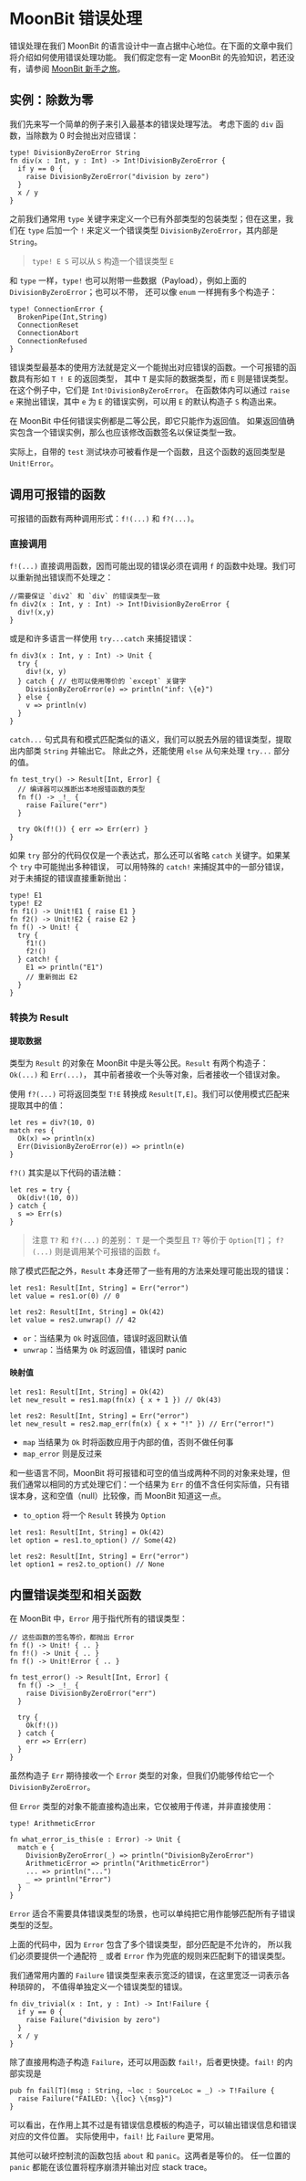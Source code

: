 # MoonBit 错误处理

错误处理在我们 MoonBit 的语言设计中一直占据中心地位。在下面的文章中我们将介绍如何使用错误处理功能。
我们假定您有一定 MoonBit 的先验知识，若还没有，请参阅 [MoonBit 新手之旅](./tour.md)。

## 实例：除数为零

我们先来写一个简单的例子来引入最基本的错误处理写法。
考虑下面的 `div` 函数，当除数为 0 时会抛出对应错误：

```moonbit
type! DivisionByZeroError String
fn div(x : Int, y : Int) -> Int!DivisionByZeroError {
  if y == 0 {
    raise DivisionByZeroError("division by zero")
  }
  x / y
}
```

之前我们通常用 `type` 关键字来定义一个已有外部类型的包装类型；但在这里，我们在 `type` 后加一个 `!`
来定义一个错误类型 `DivisionByZeroError`，其内部是 `String`。

> `type! E S` 可以从 `S` 构造一个错误类型 `E`

和 `type` 一样，`type!` 也可以附带一些数据（Payload），例如上面的 `DivisionByZeroError`；也可以不带，
还可以像 `enum` 一样拥有多个构造子：

```moonbit
type! ConnectionError {
  BrokenPipe(Int,String)
  ConnectionReset
  ConnectionAbort
  ConnectionRefused
}
```

错误类型最基本的使用方法就是定义一个能抛出对应错误的函数。一个可报错的函数具有形如 `T ! E` 的返回类型，
其中 `T` 是实际的数据类型，而 `E` 则是错误类型。在这个例子中，它们是 `Int!DivisionByZeroError`。
在函数体内可以通过 `raise e` 来抛出错误，其中 `e` 为 `E` 的错误实例，可以用 `E` 的默认构造子 `S` 构造出来。

在 MoonBit 中任何错误实例都是二等公民，即它只能作为返回值。
如果返回值确实包含一个错误实例，那么也应该修改函数签名以保证类型一致。

实际上，自带的 `test` 测试块亦可被看作是一个函数，且这个函数的返回类型是 `Unit!Error`。

## 调用可报错的函数

可报错的函数有两种调用形式：`f!(...)` 和 `f?(...)`。

### 直接调用

`f!(...)` 直接调用函数，因而可能出现的错误必须在调用 `f` 的函数中处理。我们可以重新抛出错误而不处理之：

```moonbit -e1001 -e1002
//需要保证 `div2` 和 `div` 的错误类型一致
fn div2(x : Int, y : Int) -> Int!DivisionByZeroError {
  div!(x,y)
}
```

或是和许多语言一样使用 `try...catch` 来捕捉错误：

```moonbit
fn div3(x : Int, y : Int) -> Unit {
  try {
    div!(x, y)
  } catch { // 也可以使用等价的 `except` 关键字
    DivisionByZeroError(e) => println("inf: \{e}")
  } else {
    v => println(v)
  }
}
```

`catch...` 句式具有和模式匹配类似的语义，我们可以脱去外层的错误类型，提取出内部类 `String` 并输出它。
除此之外，还能使用 `else` 从句来处理 `try...` 部分的值。

```moonbit
fn test_try() -> Result[Int, Error] {
  // 编译器可以推断出本地报错函数的类型
  fn f() -> _!_ {
    raise Failure("err")
  }

  try Ok(f!()) { err => Err(err) }
}
```

如果 `try` 部分的代码仅仅是一个表达式，那么还可以省略 `catch` 关键字。如果某个 `try` 中可能抛出多种错误，
可以用特殊的 `catch!` 来捕捉其中的一部分错误，对于未捕捉的错误直接重新抛出：

```moonbit
type! E1
type! E2
fn f1() -> Unit!E1 { raise E1 }
fn f2() -> Unit!E2 { raise E2 }
fn f() -> Unit! {
  try {
    f1!()
    f2!()
  } catch! {
    E1 => println("E1")
    // 重新抛出 E2
  }
}
```

### 转换为 Result

#### 提取数据

类型为 `Result` 的对象在 MoonBit 中是头等公民。`Result` 有两个构造子：`Ok(...)` 和 `Err(...)`，
其中前者接收一个头等对象，后者接收一个错误对象。

使用 `f?(...)` 可将返回类型 `T!E` 转换成 `Result[T,E]`。我们可以使用模式匹配来提取其中的值：

```moonbit enclose
let res = div?(10, 0)
match res {
  Ok(x) => println(x)
  Err(DivisionByZeroError(e)) => println(e)
}
```

`f?()` 其实是以下代码的语法糖：

```moonbit enclose
let res = try {
  Ok(div!(10, 0))
} catch {
  s => Err(s)
}
```

> 注意 `T?` 和 `f?(...)` 的差别： `T` 是一个类型且 `T?` 等价于 `Option[T]`；
> `f?(...)` 则是调用某个可报错的函数 `f`。

除了模式匹配之外，`Result` 本身还带了一些有用的方法来处理可能出现的错误：

```moonbit no-check
let res1: Result[Int, String] = Err("error")
let value = res1.or(0) // 0

let res2: Result[Int, String] = Ok(42)
let value = res2.unwrap() // 42
```

- `or`：当结果为 `Ok` 时返回值，错误时返回默认值
- `unwrap`：当结果为 `Ok` 时返回值，错误时 panic

#### 映射值

```moonbit no-check
let res1: Result[Int, String] = Ok(42)
let new_result = res1.map(fn(x) { x + 1 }) // Ok(43)

let res2: Result[Int, String] = Err("error")
let new_result = res2.map_err(fn(x) { x + "!" }) // Err("error!")
```

- `map` 当结果为 `Ok` 时将函数应用于内部的值，否则不做任何事
- `map_error` 则是反过来

和一些语言不同，MoonBit 将可报错和可空的值当成两种不同的对象来处理，但我们通常以相同的方式处理它们：一个结果为 `Err` 的值不含任何实际值，只有错误本身，这和空值（null）比较像，而 MoonBit 知道这一点。

- `to_option` 将一个 `Result` 转换为 `Option`

```moonbit no-check
let res1: Result[Int, String] = Ok(42)
let option = res1.to_option() // Some(42)

let res2: Result[Int, String] = Err("error")
let option1 = res2.to_option() // None
```

## 内置错误类型和相关函数

在 MoonBit 中，`Error` 用于指代所有的错误类型：

```moonbit no-check
// 这些函数的签名等价，都抛出 Error
fn f() -> Unit! { .. }
fn f!() -> Unit { .. }
fn f() -> Unit!Error { .. }

fn test_error() -> Result[Int, Error] {
  fn f() -> _!_ {
    raise DivisionByZeroError("err")
  }

  try {
    Ok(f!())
  } catch {
    err => Err(err)
  }
}
```

虽然构造子 `Err` 期待接收一个 `Error` 类型的对象，但我们仍能够传给它一个 `DivisionByZeroError`。

但 `Error` 类型的对象不能直接构造出来，它仅被用于传递，并非直接使用：

```moonbit
type! ArithmeticError

fn what_error_is_this(e : Error) -> Unit {
  match e {
    DivisionByZeroError(_) => println("DivisionByZeroError")
    ArithmeticError => println("ArithmeticError")
    ... => println("...")
    _ => println("Error")
  }
}
```

`Error` 适合不需要具体错误类型的场景，也可以单纯把它用作能够匹配所有子错误类型的泛型。

上面的代码中，因为 `Error` 包含了多个错误类型，部分匹配是不允许的，
所以我们必须要提供一个通配符 `_` 或者 `Error` 作为兜底的规则来匹配剩下的错误类型。

我们通常用内置的 `Failure` 错误类型来表示宽泛的错误，在这里宽泛一词表示各种琐碎的，
不值得单独定义一个错误类型的错误。

```moonbit
fn div_trivial(x : Int, y : Int) -> Int!Failure {
  if y == 0 {
    raise Failure("division by zero")
  }
  x / y
}
```

除了直接用构造子构造 `Failure`，还可以用函数 `fail!`，后者更快捷。`fail!` 的内部实现是

```moonbit
pub fn fail[T](msg : String, ~loc : SourceLoc = _) -> T!Failure {
  raise Failure("FAILED: \{loc} \{msg}")
}
```

可以看出，在作用上其不过是有错误信息模板的构造子，可以输出错误信息和错误对应的文件位置。
实际使用中，`fail!` 比 `Failure` 更常用。

其他可以破坏控制流的函数包括 `about` 和 `panic`。这两者是等价的。
任一位置的 `panic` 都能在该位置将程序崩溃并输出对应 stack trace。

